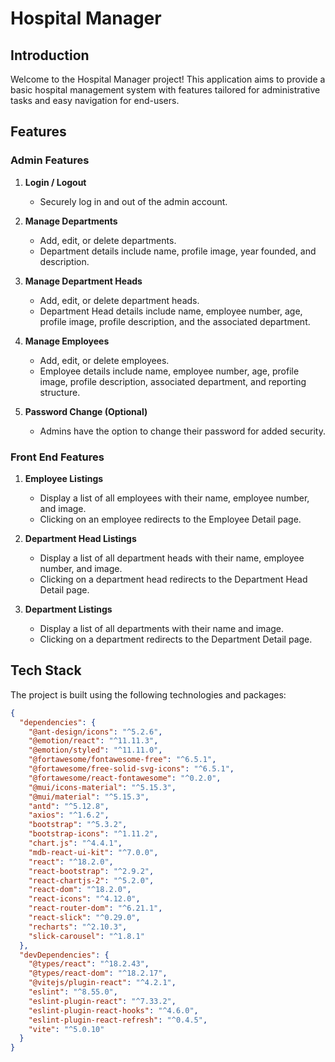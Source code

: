 # Hospital Manager

## Introduction

Welcome to the Hospital Manager project! This application aims to provide a basic hospital management system with features tailored for administrative tasks and easy navigation for end-users.

## Features

### Admin Features

1. **Login / Logout**
   - Securely log in and out of the admin account.

2. **Manage Departments**
   - Add, edit, or delete departments.
   - Department details include name, profile image, year founded, and description.

3. **Manage Department Heads**
   - Add, edit, or delete department heads.
   - Department Head details include name, employee number, age, profile image, profile description, and the associated department.

4. **Manage Employees**
   - Add, edit, or delete employees.
   - Employee details include name, employee number, age, profile image, profile description, associated department, and reporting structure.

5. **Password Change (Optional)**
   - Admins have the option to change their password for added security.

### Front End Features

1. **Employee Listings**
   - Display a list of all employees with their name, employee number, and image.
   - Clicking on an employee redirects to the Employee Detail page.

2. **Department Head Listings**
   - Display a list of all department heads with their name, employee number, and image.
   - Clicking on a department head redirects to the Department Head Detail page.

3. **Department Listings**
   - Display a list of all departments with their name and image.
   - Clicking on a department redirects to the Department Detail page.

## Tech Stack

The project is built using the following technologies and packages:

```json
{
  "dependencies": {
    "@ant-design/icons": "^5.2.6",
    "@emotion/react": "^11.11.3",
    "@emotion/styled": "^11.11.0",
    "@fortawesome/fontawesome-free": "^6.5.1",
    "@fortawesome/free-solid-svg-icons": "^6.5.1",
    "@fortawesome/react-fontawesome": "^0.2.0",
    "@mui/icons-material": "^5.15.3",
    "@mui/material": "^5.15.3",
    "antd": "^5.12.8",
    "axios": "^1.6.2",
    "bootstrap": "^5.3.2",
    "bootstrap-icons": "^1.11.2",
    "chart.js": "^4.4.1",
    "mdb-react-ui-kit": "^7.0.0",
    "react": "^18.2.0",
    "react-bootstrap": "^2.9.2",
    "react-chartjs-2": "^5.2.0",
    "react-dom": "^18.2.0",
    "react-icons": "^4.12.0",
    "react-router-dom": "^6.21.1",
    "react-slick": "^0.29.0",
    "recharts": "^2.10.3",
    "slick-carousel": "^1.8.1"
  },
  "devDependencies": {
    "@types/react": "^18.2.43",
    "@types/react-dom": "^18.2.17",
    "@vitejs/plugin-react": "^4.2.1",
    "eslint": "^8.55.0",
    "eslint-plugin-react": "^7.33.2",
    "eslint-plugin-react-hooks": "^4.6.0",
    "eslint-plugin-react-refresh": "^0.4.5",
    "vite": "^5.0.10"
  }
}

